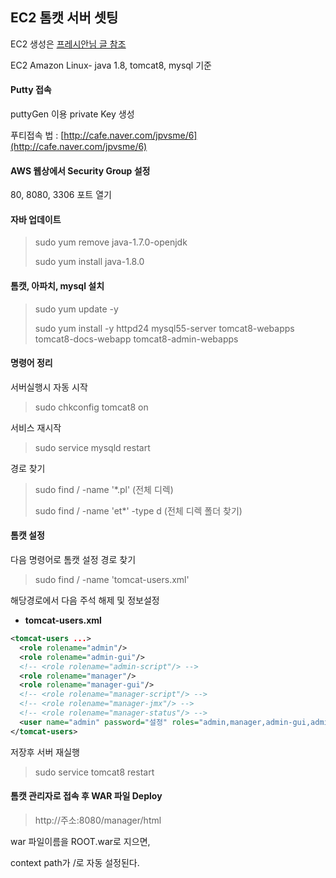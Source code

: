 ## EC2 톰캣 서버 셋팅

EC2 생성은 [프레시안님 글 참조](http://pyrasis.com/aws.html)

EC2 Amazon Linux- java 1.8, tomcat8, mysql 기준



#### **Putty 접속**

puttyGen 이용 private Key 생성

푸티접속 법 : [http://cafe.naver.com/jpvsme/6](http://cafe.naver.com/jpvsme/6)




#### **AWS 웹상에서 Security Group 설정**

80, 8080, 3306 포트 열기




#### **자바 업데이트**

> sudo yum remove java-1.7.0-openjdk
>
> sudo yum install java-1.8.0




#### **톰캣, 아파치, mysql 설치**

> sudo yum update -y
>
> sudo yum install -y httpd24 mysql55-server tomcat8-webapps tomcat8-docs-webapp tomcat8-admin-webapps




#### **명령어 정리**

서버실행시  자동 시작

> sudo chkconfig tomcat8 on

서비스 재시작

> sudo service mysqld restart

경로 찾기

> sudo find / -name '*.pl' (전체 디렉)
>
> sudo find / -name 'et*' -type d (전체 디렉 폴더 찾기)




#### **톰캣 설정**

다음 명령어로 톰캣 설정 경로 찾기

> sudo find / -name 'tomcat-users.xml'

해당경로에서 다음 주석 해제 및 정보설정

- **tomcat-users.xml**

```xml
<tomcat-users ...>
  <role rolename="admin"/>
  <role rolename="admin-gui"/>
  <!-- <role rolename="admin-script"/> -->
  <role rolename="manager"/>
  <role rolename="manager-gui"/>
  <!-- <role rolename="manager-script"/> -->
  <!-- <role rolename="manager-jmx"/> -->
  <!-- <role rolename="manager-status"/> -->
  <user name="admin" password="설정" roles="admin,manager,admin-gui,admin-script,manager-gui,manager-script,manager-jmx,manager-status" />
</tomcat-users>
```

저장후 서버 재실행

> sudo service tomcat8 restart




#### **톰캣 관리자로 접속 후 WAR 파일 Deploy**

> http://주소:8080/manager/html

war 파일이름을 ROOT.war로 지으면,

context path가 /로 자동 설정된다.
